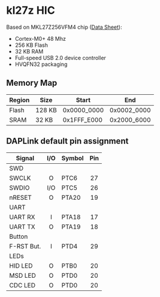 # kl27z HIC

Based on MKL27Z256VFM4 chip ([Data Sheet](https://www.nxp.com/docs/en/data-sheet/KL27P64M48SF6.pdf)):
- Cortex-M0+ 48 Mhz
- 256 KB Flash
- 32 KB RAM
- Full-speed USB 2.0 device controller
- HVQFN32 packaging

## Memory Map

| Region   |  Size  | Start       | End         |
|----------|--------|-------------|-------------|
| Flash    | 128 KB | 0x0000_0000 | 0x0002_0000 |
| SRAM     |  32 KB | 0x1FFF_E000 | 0x2000_6000 |

## DAPLink default pin assignment 

| Signal      | I/O | Symbol  | Pin |
|-------------|:---:|---------|:---:|
| SWD         |
| SWCLK       |  O  | PTC6    |  27 |
| SWDIO       | I/O | PTC5    |  26 |
| nRESET      |  O  | PTA20   |  19 |
| UART        |
| UART RX     |  I  | PTA18   |  17 |
| UART TX     |  O  | PTA19   |  18 |
| Button      |
| F-RST  But. |  I  | PTD4    |  29 |
| LEDs        |
| HID LED     |  O  | PTB0    |  20 |
| MSD LED     |  O  | PTD0    |  20 |
| CDC LED     |  O  | PTD0    |  20 |
